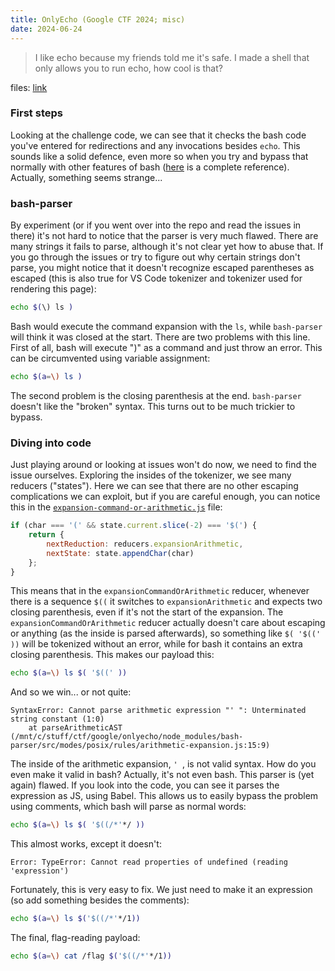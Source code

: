 ```yaml
---
title: OnlyEcho (Google CTF 2024; misc)
date: 2024-06-24
---
```

> I like echo because my friends told me it's safe. I made a shell that only allows you to run echo, how cool is that?

files: [link](https://github.com/google/google-ctf/tree/main/2024/quals/misc-onlyecho/attachments)
### First steps
Looking at the challenge code, we can see that it checks the bash code you've entered for redirections and any invocations besides `echo`. This sounds like a solid defence, even more so when you try and bypass that normally with other features of bash ([here](https://www.gnu.org/software/bash/manual/bash.html) is a complete reference). Actually, something seems strange...
### bash-parser
By experiment (or if you went over into the repo and read the issues in there) it's not hard to notice that the parser is very much flawed. There are many strings it fails to parse, although it's not clear yet how to abuse that.
If you go through the issues or try to figure out why certain strings don't parse, you might notice that it doesn't recognize escaped parentheses as escaped (this is also true for VS Code tokenizer and tokenizer used for rendering this page):
```bash
echo $(\) ls )
```
Bash would execute the command expansion with the `ls`, while `bash-parser` will think it was closed at the start.
There are two problems with this line. First of all, bash will execute ")" as a command and just throw an error. This can be circumvented using variable assignment:
```bash
echo $(a=\) ls )
```
The second problem is the closing parenthesis at the end. `bash-parser` doesn't like the "broken" syntax. This turns out to be much trickier to bypass.
### Diving into code
Just playing around or looking at issues won't do now, we need to find the issue ourselves. Exploring the insides of the tokenizer, we see many reducers ("states"). Here we can see that there are no other escaping complications we can exploit, but if you are careful enough, you can notice this in the [`expansion-command-or-arithmetic.js`](https://github.com/vorpaljs/bash-parser/blob/67a05de4238e4fea016677c308ce101070e9c4e8/src/modes/posix/tokenizer/reducers/expansion-command-or-arithmetic.js) file:
```js
if (char === '(' && state.current.slice(-2) === '$(') {
	return {
		nextReduction: reducers.expansionArithmetic,
		nextState: state.appendChar(char)
	};
}
```
This means that in the `expansionCommandOrArithmetic` reducer, whenever there is a sequence `$((` it switches to `expansionArithmetic` and expects two closing parenthesis, even if it's not the start of the expansion. The `expansionCommandOrArithmetic` reducer actually doesn't care about escaping or anything (as the inside is parsed afterwards), so something like `$( '$((' ))` will be tokenized without an error, while for bash it contains an extra closing parenthesis. This makes our payload this:
```bash
echo $(a=\) ls $( '$((' ))
```
And so we win... or not quite:
```
SyntaxError: Cannot parse arithmetic expression "' ": Unterminated string constant (1:0)
    at parseArithmeticAST (/mnt/c/stuff/ctf/google/onlyecho/node_modules/bash-parser/src/modes/posix/rules/arithmetic-expansion.js:15:9)
```
The inside of the arithmetic expansion, `' `, is not valid syntax. How do you even make it valid in bash? Actually, it's not even bash. This parser is (yet again) flawed. If you look into the code, you can see it parses the expression as JS, using Babel. This allows us to easily bypass the problem using comments, which bash will parse as normal words:
```bash
echo $(a=\) ls $( '$((/*'*/ ))
```
This almost works, except it doesn't:
```
Error: TypeError: Cannot read properties of undefined (reading 'expression')
```
Fortunately, this is very easy to fix. We just need to make it an expression (so add something besides the comments):
```bash
echo $(a=\) ls $('$((/*'*/1))
```
The final, flag-reading payload:
```bash
echo $(a=\) cat /flag $('$((/*'*/1))
```